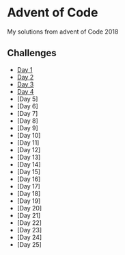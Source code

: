 # Advent of Code 
My solutions from advent of Code 2018 

## Challenges

* [Day 1](day-1)
* [Day 2](day-2)
* [Day 3](day-3)
* [Day 4](day-4)
* [Day 5]
* [Day 6]
* [Day 7]
* [Day 8]
* [Day 9]
* [Day 10]
* [Day 11]
* [Day 12]
* [Day 13]
* [Day 14]
* [Day 15]
* [Day 16]
* [Day 17]
* [Day 18]
* [Day 19]
* [Day 20]
* [Day 21]
* [Day 22]
* [Day 23]
* [Day 24]
* [Day 25]

